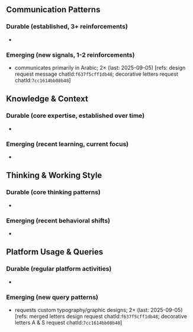 ## Communication Patterns
### Durable (established, 3+ reinforcements)
-

### Emerging (new signals, 1-2 reinforcements)
- communicates primarily in Arabic; 2× (last: 2025-09-05) [refs: design request message chatId:`f637f5cff1db48`; decorative letters request chatId:`7cc1614bb08b48`]

## Knowledge & Context
### Durable (core expertise, established over time)
-

### Emerging (recent learning, current focus)
-

## Thinking & Working Style
### Durable (core thinking patterns)
-

### Emerging (recent behavioral shifts)
-

## Platform Usage & Queries
### Durable (regular platform activities)
-

### Emerging (new query patterns)
- requests custom typography/graphic designs; 2× (last: 2025-09-05) [refs: merged letters design request chatId:`f637f5cff1db48`; decorative letters A & S request chatId:`7cc1614bb08b48`]